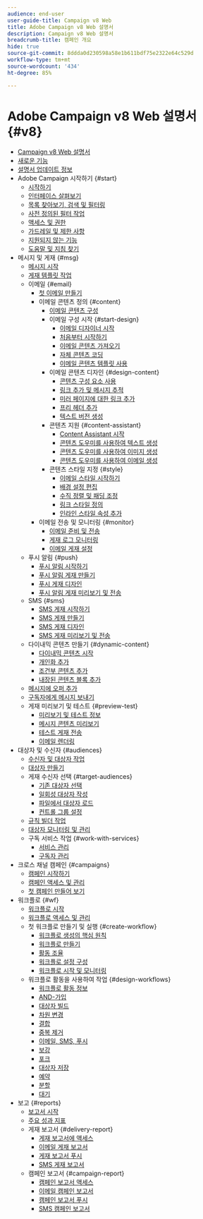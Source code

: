 ```yaml
---
audience: end-user
user-guide-title: Campaign v8 Web
title: Adobe Campaign v8 Web 설명서
description: Campaign v8 Web 설명서
breadcrumb-title: 캠페인 개요
hide: true
source-git-commit: 8ddda0d230598a58e1b611bdf75e2322e64c529d
workflow-type: tm+mt
source-wordcount: '434'
ht-degree: 85%

---
```



# Adobe Campaign v8 Web 설명서 {#v8}

+ [Campaign v8 Web 설명서](campaign-web-home.md)
+ [새로운 기능](rn/whats-new.md)
+ [설명서 업데이트 정보](rn/documentation-updates.md)
+ Adobe Campaign 시작하기 {#start}
   + [시작하기](get-started/get-started.md)
   + [인터페이스 살펴보기](get-started/user-interface.md)
   + [목록 찾아보기, 검색 및 필터링](get-started/list-filters.md)
   + [사전 정의된 필터 작업](get-started/predefined-filters.md)
   + [액세스 및 권한](get-started/permissions.md)
   + [가드레일 및 제한 사항](get-started/guardrails.md)
   + [지원되지 않는 기능](get-started/unsupported.md)
   + [도움말 및 지침 찾기](get-started/using-ai.md)
+ 메시지 및 게재 {#msg}
   + [메시지 시작](msg/gs-messages.md)
   + [게재 템플릿 작업](msg/delivery-template.md)
   + 이메일 {#email}
      + [첫 이메일 만들기](email/create-email.md)
      + 이메일 콘텐츠 정의 {#content}
         + [이메일 콘텐츠 구성](content/edit-content.md)
         + 이메일 구성 시작 {#start-design}
            + [이메일 디자이너 시작](content/get-started-email-designer.md)
            + [처음부터 시작하기](content/create-email-content.md)
            + [이메일 콘텐츠 가져오기](content/existing-content.md)
            + [자체 콘텐츠 코딩](content/code-content.md)
            + [이메일 콘텐츠 템플릿 사용](content/email-sample-templates.md)
         + 이메일 콘텐츠 디자인 {#design-content}
            + [콘텐츠 구성 요소 사용](content/content-components.md)
            + [링크 추가 및 메시지 추적](content/message-tracking.md)
            + [미러 페이지에 대한 링크 추가](content/mirror-page.md)
            + [프리 헤더 추가](content/preheader.md)
            + [텍스트 버전 생성](content/text-version-email.md)
         + 콘텐츠 지원 {#content-assistant}
            + [Content Assistant 시작](content/generative-gs.md)
            + [콘텐츠 도우미를 사용하여 텍스트 생성](content/generative-content.md)
            + [콘텐츠 도우미를 사용하여 이미지 생성](content/generative-image.md)
            + [콘텐츠 도우미를 사용하여 이메일 생성](content/generative-email.md)
         + 콘텐츠 스타일 지정 {#style}
            + [이메일 스타일 시작하기](content/get-started-email-style.md)
            + [배경 설정 편집](content/backgrounds.md)
            + [수직 정렬 및 패딩 조정](content/alignment-and-padding.md)
            + [링크 스타일 정의](content/styling-links.md)
            + [인라인 스타일 속성 추가](content/inline-styling.md)
      + 이메일 전송 및 모니터링 {#monitor}
         + [이메일 준비 및 전송](monitor/prepare-send.md)
         + [게재 로그 모니터링](monitor/delivery-logs.md)
         + [이메일 게재 설정](advanced-settings/delivery-settings.md)
   + 푸시 알림 {#push}
      + [푸시 알림 시작하기](push/gs-push.md)
      + [푸시 알림 게재 만들기](push/create-push.md)
      + [푸시 게재 디자인](push/content-push.md)
      + [푸시 알림 게재 미리보기 및 전송](push/send-push.md)
   + SMS {#sms}
      + [SMS 게재 시작하기](sms/gs-sms.md)
      + [SMS 게재 만들기](sms/create-sms.md)
      + [SMS 게재 디자인](sms/content-sms.md)
      + [SMS 게재 미리보기 및 전송](sms/send-sms.md)
   + 다이내믹 콘텐츠 만들기 {#dynamic-content}
      + [다이내믹 콘텐츠 시작](personalization/gs-personalization.md)
      + [개인화 추가](personalization/personalize.md)
      + [조건부 콘텐츠 추가](personalization/conditions.md)
      + [내장된 콘텐츠 블록 추가](personalization/content-blocks.md)
   + [메시지에 오퍼 추가](content/offers.md)
   + [구독자에게 메시지 보내기](content/send-to-subscribers.md)
   + 게재 미리보기 및 테스트 {#preview-test}
      + [미리보기 및 테스트 정보](preview-test/preview-test.md)
      + [메시지 콘텐츠 미리보기](preview-test/preview-content.md)
      + [테스트 게재 전송](preview-test/test-deliveries.md)
      + [이메일 렌더링](preview-test/email-rendering.md)
+ 대상자 및 수신자 {#audiences}
   + [수신자 및 대상자 작업](audience/about-recipients.md)
   + [대상자 만들기](audience/create-audience.md)
   + 게재 수신자 선택 {#target-audiences}
      + [기존 대상자 선택](audience/add-audience.md)
      + [일회성 대상자 작성](audience/one-time-audience.md)
      + [파일에서 대상자 로드](audience/file-audience.md)
      + [컨트롤 그룹 설정](audience/control-group.md)
   + [규칙 빌더 작업](audience/segment-builder.md)
   + [대상자 모니터링 및 관리](audience/manage-audience.md)
   + 구독 서비스 작업 {#work-with-services}
      + [서비스 관리](audience/manage-services.md)
      + [구독자 관리](audience/manage-subscribers.md)
+ 크로스 채널 캠페인 {#campaigns}
   + [캠페인 시작하기](campaigns/gs-campaigns.md)
   + [캠페인 액세스 및 관리](campaigns/manage-campaigns.md)
   + [첫 캠페인 만들어 보기](campaigns/create-campaigns.md)
+ 워크플로 {#wf}
   + [워크플로 시작](workflows/gs-workflows.md)
   + [워크플로 액세스 및 관리](workflows/access-monitor.md)
   + 첫 워크플로 만들기 및 실행 {#create-workflow}
      + [워크플로 생성의 핵심 원칙](workflows/gs-workflow-creation.md)
      + [워크플로 만들기](workflows/create-workflow.md)
      + [활동 조율](workflows/orchestrate-activities.md)
      + [워크플로 설정 구성](workflows/workflow-settings.md)
      + [워크플로 시작 및 모니터링](workflows/start-monitor-workflows.md)
   + 워크플로 활동을 사용하여 작업 {#design-workflows}
      + [워크플로 활동 정보](workflows/activities/about-activities.md)
      + [AND-가입](workflows/activities/and-join.md)
      + [대상자 빌드](workflows/activities/build-audience.md)
      + [차원 변경](workflows/activities/change-dimension.md)
      + [결합](workflows/activities/combine.md)
      + [중복 제거](workflows/activities/deduplication.md)
      + [이메일, SMS, 푸시](workflows/activities/channels.md)
      + [보강](workflows/activities/enrichment.md)
      + [포크](workflows/activities/fork.md)
      + [대상자 저장](workflows/activities/save-audience.md)
      + [예약](workflows/activities/scheduler.md)
      + [분할](workflows/activities/split.md)
      + [대기](workflows/activities/wait.md)
+ 보고 {#reports}
   + [보고서 시작](reporting/gs-reports.md)
   + [주요 성과 지표](reporting/kpis.md)
   + 게재 보고서 {#delivery-report}
      + [게재 보고서에 액세스](reporting/delivery-reports.md)
      + [이메일 게재 보고서](reporting/email-report.md)
      + [게재 보고서 푸시](reporting/push-report.md)
      + [SMS 게재 보고서](reporting/sms-report.md)
   + 캠페인 보고서 {#campaign-report}
      + [캠페인 보고서 액세스](reporting/campaign-reports.md)
      + [이메일 캠페인 보고서](reporting/campaign-reports-email.md)
      + [캠페인 보고서 푸시](reporting/campaign-reports-push.md)
      + [SMS 캠페인 보고서](reporting/campaign-reports-sms.md)
